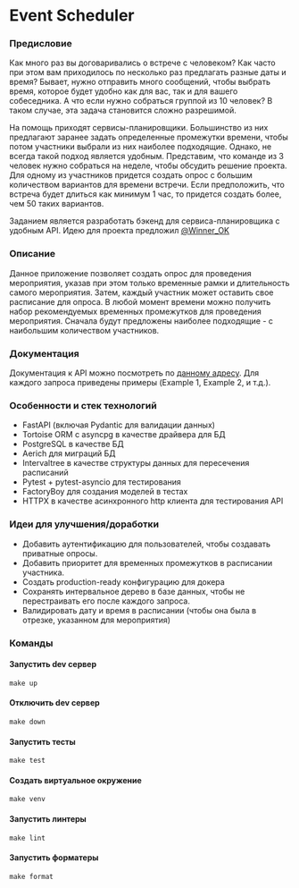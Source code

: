 # Event Scheduler

### Предисловие
Как много раз вы договаривались о встрече с человеком? 
Как часто при этом вам приходилось по несколько раз предлагать разные даты и время? 
Бывает, нужно отправить много сообщений, чтобы выбрать время, 
которое будет удобно как для вас, так и для вашего собеседника.
А что если нужно собраться группой из 10 человек? В таком случае, эта задача
становится сложно разрешимой. 

На помощь приходят сервисы-планировщики.
Большинство из них предлагают заранее задать определенные промежутки времени,
чтобы потом участники выбрали из них наиболее подходящие. Однако, не всегда
такой подход является удобным. Представим, что команде из 3 человек нужно
собраться на неделе, чтобы обсудить решение проекта.
Для одному из участников придется создать опрос с большим количеством вариантов
для времени встречи. Если предположить, что встреча будет длиться как минимум 1 час,
то придется создать более, чем 50 таких вариантов.

Заданием является разработать бэкенд для сервиса-планировщика с удобным API.
Идею для проекта предложил [@Winner_OK](https://t.me/Winner_OK)

### Описание
Данное приложение позволяет создать опрос для проведения мероприятия, указав при
этом только временные рамки и длительность самого мероприятия. Затем, каждый 
участник может оставить свое расписание для опроса.
В любой момент времени можно получить набор рекомендуемых временных промежутков
для проведения мероприятия. Сначала будут предложены наиболее подходящие - с
наибольшим количеством участников.

### Документация
Документация к API можно посмотреть по [данному адресу](https://documenter.getpostman.com/view/11613270/TzRLnWjd).
Для каждого запроса приведены примеры (Example 1, Example 2, и т.д.).

### Особенности и стек технологий
- FastAPI (включая Pydantic для валидации данных)
- Tortoise ORM с asyncpg в качестве драйвера для БД
- PostgreSQL в качестве БД
- Aerich для миграций БД
- Intervaltree в качестве структуры данных для пересечения расписаний
- Pytest + pytest-asyncio для тестирования
- FactoryBoy для создания моделей в тестах
- HTTPX в качестве асинхронного http клиента для тестирования API

### Идеи для улучшения/доработки
- Добавить аутентификацию для пользователей, чтобы создавать приватные опросы.
- Добавить приоритет для временных промежутков в расписании участника.
- Создать production-ready конфигурацию для докера
- Сохранять интервальное дерево в базе данных, чтобы не перестраивать 
  его после каждого запроса.
- Валидировать дату и время в расписании (чтобы она была в отрезке, 
  указанном для мероприятия)

### Команды

#### Запустить dev сервер
    make up

#### Отключить dev сервер
    make down

#### Запустить тесты
    make test

#### Создать виртуальное окружение
    make venv

#### Запустить линтеры
    make lint

#### Запустить форматеры
    make format
